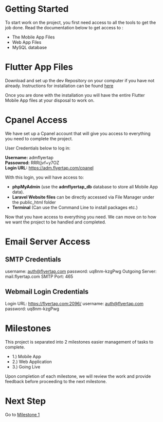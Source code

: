 # Getting Started
To start work on the project, you first need access to all the tools to get the job done.
Read the documentation below to get access to :
- The Mobile App Files
- Web App Files
- MySQL database

# Flutter App Files
Download and set up the dev Repository on your computer if you have not already.
Instructions for installation can be found [here](https://github.com/702Padmin/Flyertap-Distributor/blob/dev/Installation.md)

Once you are done with the installation you will have the entire Flutter Mobile App files at your disposal to  work on.

# Cpanel Access
We have set up a Cpanel account that will give you access to everything you need to complete the project.

User Credentials below to log in:

**Username:** admflyertap <br>
**Passowrod:** RRR(jvf+y7OZ  <br>
**Login URL:** https://adm.flyertap.com/cpanel

With this login, you will have access to:
- **phpMyAdmin** (use the **admflyertap_db** database to store all Mobile App data).
- **Laravel Website files** can be directly accessed via File Manager under the public_html folder
- **Terminal** (Can use the Command Line to install packages etc.)

Now that you have access to everything you need. We can move on to how we want the project to be handled and completed.

# Email Server Access
## SMTP Credentials
username: auth@flyertap.com
password: uq8nm-kzgPwg
Outgoing Server: mail.flyertap.com
SMTP Port: 465

## Webmail Login Credentials
Login URL: https://flyertap.com:2096/
username: auth@flyertap.com
password: uq8nm-kzgPwg

# Milestones
This project is separated into 2 milestones easier management of tasks to complete.

- 1.) Mobile App
- 2.) Web Application
- 3.) Going Live

Upon completion of each milestone, we will review the work and provide feedback before proceeding to the next milestone.


# Next Step
Go to [Milestone 1](https://github.com/702Padmin/Flyertap-Distributor/blob/dev/Milestone1.md)

